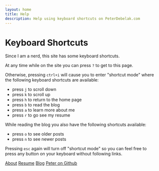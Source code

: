 ```yaml
---
layout: home
title: Help
description: Help using keyboard shortcuts on PeterDebelak.com
---
```


<h1 class="lead">Keyboard Shortcuts</h1>

Since I am a nerd, this site has some keyboard shortcuts.

At any time while on the site you can press `?` to get to this page.

Otherwise, pressing `ctrl+i` will cause you to enter "shortcut mode" where the
following keyboard shortcuts are available:

* press `j` to scroll down
* press `k` to scroll up
* press `h` to return to the home page
* press `b` to read the blog
* press `a` to learn more about me
* press `r` to go see my resume

While reading the blog you also have the following shortcuts available:

* press `o` to see older posts
* press `n` to see newer posts

Pressing `esc` again will turn off "shortcut mode" so you can feel free to
press any button on your keyboard without following links.

<div class="hide">
  <a id="about" href="/about/">About</a>
  <a id="resume" href="/resume/">Resume</a>
  <a id="blog" href="/blog">Blog</a>
  <a id="github" href="https://github.com/pdebelak">Peter on Github</a>
</div>

